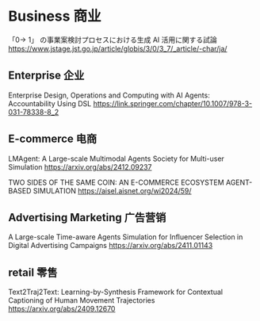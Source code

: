 # Business 商业
「0→ 1」 の事業案検討プロセスにおける生成 AI 活用に関する試論
https://www.jstage.jst.go.jp/article/globis/3/0/3_7/_article/-char/ja/

## Enterprise 企业
Enterprise Design, Operations and Computing with AI Agents: Accountability Using DSL
https://link.springer.com/chapter/10.1007/978-3-031-78338-8_2

## E-commerce 电商
LMAgent: A Large-scale Multimodal Agents Society for Multi-user Simulation
https://arxiv.org/abs/2412.09237

TWO SIDES OF THE SAME COIN: AN E-COMMERCE ECOSYSTEM AGENT-BASED SIMULATION
https://aisel.aisnet.org/wi2024/59/

## Advertising Marketing 广告营销
A Large-scale Time-aware Agents Simulation for Influencer Selection in Digital Advertising Campaigns
https://arxiv.org/abs/2411.01143

## retail 零售
Text2Traj2Text: Learning-by-Synthesis Framework for Contextual Captioning of Human Movement Trajectories
https://arxiv.org/abs/2409.12670

